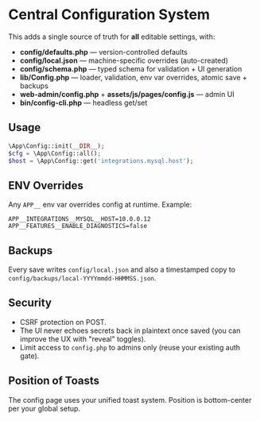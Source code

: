 # Central Configuration System

This adds a single source of truth for **all** editable settings, with:
- **config/defaults.php** — version-controlled defaults
- **config/local.json** — machine-specific overrides (auto-created)
- **config/schema.php** — typed schema for validation + UI generation
- **lib/Config.php** — loader, validation, env var overrides, atomic save + backups
- **web-admin/config.php** + **assets/js/pages/config.js** — admin UI
- **bin/config-cli.php** — headless get/set

## Usage

```php
\App\Config::init(__DIR__);
$cfg = \App\Config::all();
$host = \App\Config::get('integrations.mysql.host');
```

## ENV Overrides

Any `APP__` env var overrides config at runtime. Example:

```
APP__INTEGRATIONS__MYSQL__HOST=10.0.0.12
APP__FEATURES__ENABLE_DIAGNOSTICS=false
```

## Backups

Every save writes `config/local.json` and also a timestamped copy to `config/backups/local-YYYYmmdd-HHMMSS.json`.

## Security

- CSRF protection on POST.
- The UI never echoes secrets back in plaintext once saved (you can improve the UX with "reveal" toggles).
- Limit access to `config.php` to admins only (reuse your existing auth gate).

## Position of Toasts

The config page uses your unified toast system. Position is bottom-center per your global setup.
